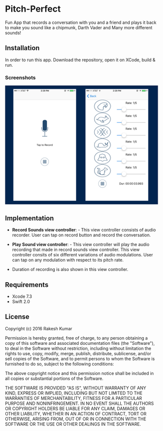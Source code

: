 # Pitch-Perfect

Fun App that records a conversation with you and a friend and plays it back to make you sound like a chipmunk, Darth Vader and Many more different sounds!

## Installation
In order to run this app. Download the repository, open it on XCode, build & run.

### Screenshots
![alt tag](https://github.com/kak2008/Pitch-Perfect/blob/master/Screen%20Shots/Screen%20Shot%202016-08-04%20at%201.37.21%20AM.png)

## Implementation

- __Record Sounds view controller__: - This view controller consists of audio recorder. User can tap on record button and record the conversation. 

- __Play Sound view controller__: - This view controller will play the audio recording that made in record sounds view controller. This view controller consits of six different variations of audio modulations. User can tap on any modulation with respect to its pitch rate.

- Duration of recording is also shown in this view controller.

## Requirements
* Xcode 7.3
* Swift 2.0

## License
Copyright (c) 2016 Rakesh Kumar

Permission is hereby granted, free of charge, to any person obtaining a copy of this software and associated documentation files (the "Software"), to deal in the Software without restriction, including without limitation the rights to use, copy, modify, merge, publish, distribute, sublicense, and/or sell copies of the Software, and to permit persons to whom the Software is furnished to do so, subject to the following conditions:

The above copyright notice and this permission notice shall be included in all copies or substantial portions of the Software.

THE SOFTWARE IS PROVIDED "AS IS", WITHOUT WARRANTY OF ANY KIND, EXPRESS OR IMPLIED, INCLUDING BUT NOT LIMITED TO THE WARRANTIES OF MERCHANTABILITY, FITNESS FOR A PARTICULAR PURPOSE AND NONINFRINGEMENT. IN NO EVENT SHALL THE AUTHORS OR COPYRIGHT HOLDERS BE LIABLE FOR ANY CLAIM, DAMAGES OR OTHER LIABILITY, WHETHER IN AN ACTION OF CONTRACT, TORT OR OTHERWISE, ARISING FROM, OUT OF OR IN CONNECTION WITH THE SOFTWARE OR THE USE OR OTHER DEALINGS IN THE SOFTWARE.

